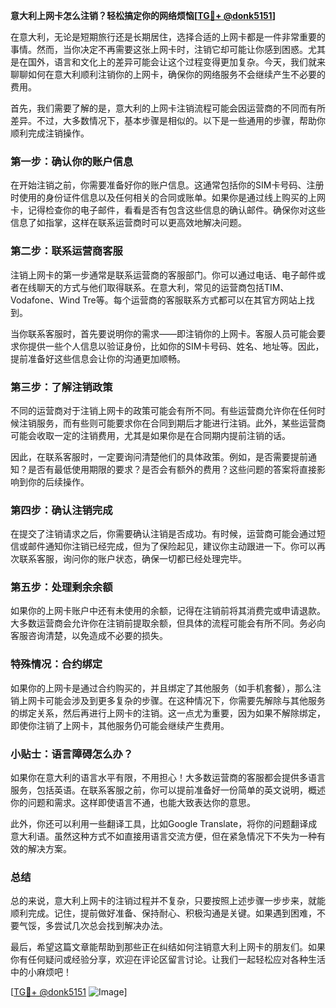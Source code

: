 **意大利上网卡怎么注销？轻松搞定你的网络烦恼[[TG💪+ @donk5151](https://t.me/s/donk5151)]**

在意大利，无论是短期旅行还是长期居住，选择合适的上网卡都是一件非常重要的事情。然而，当你决定不再需要这张上网卡时，注销它却可能让你感到困惑。尤其是在国外，语言和文化上的差异可能会让这个过程变得更加复杂。今天，我们就来聊聊如何在意大利顺利注销你的上网卡，确保你的网络服务不会继续产生不必要的费用。

首先，我们需要了解的是，意大利的上网卡注销流程可能会因运营商的不同而有所差异。不过，大多数情况下，基本步骤是相似的。以下是一些通用的步骤，帮助你顺利完成注销操作。

### **第一步：确认你的账户信息**
在开始注销之前，你需要准备好你的账户信息。这通常包括你的SIM卡号码、注册时使用的身份证件信息以及任何相关的合同或账单。如果你是通过线上购买的上网卡，记得检查你的电子邮件，看看是否有包含这些信息的确认邮件。确保你对这些信息了如指掌，这样在联系运营商时可以更高效地解决问题。

### **第二步：联系运营商客服**
注销上网卡的第一步通常是联系运营商的客服部门。你可以通过电话、电子邮件或者在线聊天的方式与他们取得联系。在意大利，常见的运营商包括TIM、Vodafone、Wind Tre等。每个运营商的客服联系方式都可以在其官方网站上找到。

当你联系客服时，首先要说明你的需求——即注销你的上网卡。客服人员可能会要求你提供一些个人信息以验证身份，比如你的SIM卡号码、姓名、地址等。因此，提前准备好这些信息会让你的沟通更加顺畅。

### **第三步：了解注销政策**
不同的运营商对于注销上网卡的政策可能会有所不同。有些运营商允许你在任何时候注销服务，而有些则可能要求你在合同到期后才能进行注销。此外，某些运营商可能会收取一定的注销费用，尤其是如果你是在合同期内提前注销的话。

因此，在联系客服时，一定要询问清楚他们的具体政策。例如，是否需要提前通知？是否有最低使用期限的要求？是否会有额外的费用？这些问题的答案将直接影响到你的后续操作。

### **第四步：确认注销完成**
在提交了注销请求之后，你需要确认注销是否成功。有时候，运营商可能会通过短信或邮件通知你注销已经完成，但为了保险起见，建议你主动跟进一下。你可以再次联系客服，询问你的账户状态，确保一切都已经处理完毕。

### **第五步：处理剩余余额**
如果你的上网卡账户中还有未使用的余额，记得在注销前将其消费完或申请退款。大多数运营商会允许你在注销前提取余额，但具体的流程可能会有所不同。务必向客服咨询清楚，以免造成不必要的损失。

### **特殊情况：合约绑定**
如果你的上网卡是通过合约购买的，并且绑定了其他服务（如手机套餐），那么注销上网卡可能会涉及到更多复杂的步骤。在这种情况下，你需要先解除与其他服务的绑定关系，然后再进行上网卡的注销。这一点尤为重要，因为如果不解除绑定，即使你注销了上网卡，其他服务仍可能会继续产生费用。

### **小贴士：语言障碍怎么办？**
如果你在意大利的语言水平有限，不用担心！大多数运营商的客服都会提供多语言服务，包括英语。在联系客服之前，你可以提前准备好一份简单的英文说明，概述你的问题和需求。这样即使语言不通，也能大致表达你的意思。

此外，你还可以利用一些翻译工具，比如Google Translate，将你的问题翻译成意大利语。虽然这种方式不如直接用语言交流方便，但在紧急情况下不失为一种有效的解决方案。

### **总结**
总的来说，意大利上网卡的注销过程并不复杂，只要按照上述步骤一步步来，就能顺利完成。记住，提前做好准备、保持耐心、积极沟通是关键。如果遇到困难，不要气馁，多尝试几次总会找到解决办法。

最后，希望这篇文章能帮助到那些正在纠结如何注销意大利上网卡的朋友们。如果你有任何疑问或经验分享，欢迎在评论区留言讨论。让我们一起轻松应对各种生活中的小麻烦吧！

[[TG💪+ @donk5151](https://t.me/s/donk5151) ![Image](https://i.postimg.cc/rwNCRYN7/Snipaste-2025-04-30-17-27-05.png)]